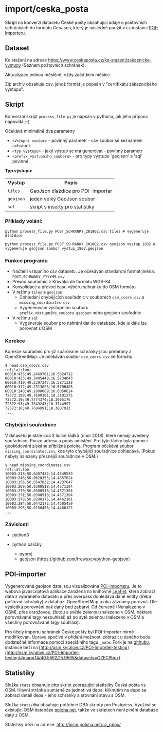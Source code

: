 # import/ceska_posta


Skript na konverzi datasetu České pošty obsahující údaje o poštovních schránkách do formátu GeoJson, který je následně použit v cz instanci [POI-Importer](https://github.com/POI-Importer/POI-Importer.github.io)u.


## Dataset

Ke stažení na adrese https://www.ceskaposta.cz/ke-stazeni/zakaznicke-vystupy
(Seznam poštovních schránek).

Aktualizace jednou měsíčně, vždy začátkem měsíce.

Zip archív obsahuje csv, jehož formát je popsán v "certifikátu zákaznického výstupu".

## Skript

Konverzní skript `process_file.py` je napsán v pythonu, jak jeho přípona napovídá ;-)

Očekává minimálně dva parametry

* `<Vstupní soubor>` - povinný parametr - csv soubor se seznamem schránek
* `<typ výstupu>` - jaký výstup se má generovat - povinný parametr
* `<prefix_výstupního_souboru>` - pro typy výstupu 'geojson' a 'sql' povinné

 **Typ výstupu:**

| Výstup    | Popis                             |
|-----------|-----------------------------------|
| `tiles  ` | GeoJson dlaždice pro POI-Importer |
| `geojson` | jeden velký GeoJson soubor        |
| `sql    ` | skript s inserty pro statistiky   |


### Příklady volání:

```
python process_file.py POST_SCHRANKY_201802.csv tiles # vygeneruje dlaždice
```

```
python process_file.py POST_SCHRANKY_201802.csv geojson vystup_1802 # vygeneruje geojson soubor vystup_1802.geojson
```
### Funkce programu

* Načtení vstupního csv datasetu. Je očekáván standardní formát jména: `POST_SCHRANKY_YYYYMM.csv`
* Převod souřadnic z Křováka do formátu WGS-84
* Konsolidace a převod času výběru schránky do OSM formátu
* V režimu `tiles` a `geojson`
    * Dohledání chybějících souřadnic v souborech `osm_coors.csv` a `missing_coordinates.csv`
    * Vygenerování výstupního souboru `prefix_výstupního_souboru.geojson` nebo geojson souřadnic
* V režimu `sql`
    * Vygeneruje soubor pro nahrání dat do databáze, kde je dále lze porovnat s OSM

### Korekce

Korekce souřadnic pro již spárované schránky jsou přebírány z OpenStreetMap.
Je očekáván soubor `osm_coors.csv` ve formátu

```shell
$ head osm_coors.csv
ref;lat;lon;
60010:433;49.2469761;16.5824712
60010:423;49.2405448;16.5734043
60010:419;49.2397347;16.5871328
60010:312;49.2313023;16.5706483
60010:240;49.1800089;16.6050624
72572:199;49.7699101;18.3101275
72572:19;49.7774374;18.3995176
72572:93;49.7849243;18.3744997
72572:18;49.7684991;18.3807913
...
```

### Chybějící souřadnice

V datasetu je stále cca 3 ticíce řádků (únor 2018), které nemají uvedeny souřadnice. Pouze adresu a popis umístění. Pro tyto řádky byla pomocí geokódování získána přibližná poloha. Program očekává soubor `missing_coordinates.csv`, kde tyto chybějící souřadnice dohledává. (Pokud nebyly nalezeny přesnější souřadnice v OSM.)

```shell
$ head missing_coordinates.csv
ref;lat;lon
10003:218;50.0487432;14.4349539
10003:246;50.0620353;14.4357024
10003:256;50.0547832;14.4237647
10003:269;50.0300518;14.4571304
10003:270;50.0300518;14.4571304
10003:271;50.0300518;14.4571304
10003:278;50.0200175;14.4462181
10003:284;50.0442172;14.4505459
10003:295;50.0186456;14.4460122
...
```

### Závislosti

* python3
* python balíčky

    * pyproj
    * geojson (https://github.com/frewsxcv/python-geojson)

## POI-importer

Vygenerovaná geojson data jsou vizualizována [POI-Importeru](https://github.com/POI-Importer/POI-Importer.github.io). Je to webová javascriptová aplikace založená na knihovně [Leaflet](http://leafletjs.com/), která zobrazí data z vybraného datasetu a přes overpass dohledává dané entity (třeba poštovní schránky) v databázi OpenStreetMap a oba záznamy porovná. Dle výsledku porovnání pak daný bod zabarví. Od červené (Nenalezeno v OSM), přes oranžovou, žlutou a světle zelenou (nalezeno v OSM, některé porovnávané tagy nesouhlasí) až po sytě zelenou (nalezeno v OSM a všechny porovnávané tagy souhlasí).

Pro účely importu schránek České pošty byl POI-Importer mírně modifikován. Úprava spočívá v přidání možnosti zobrazit u daného bodu dodatečné informace pomocí speciálního tagu `_note`. Fork je na [githubu](https://github.com/mkyral/POI-Importer.github.io), instance běží na [http://osm.kyralovi.cz/POI-Importer-testing](http://osm.kyralovi.cz/POI-Importer-testing/#map=14/49.5592/15.9565&datasets=CZECPbox).


## Statistiky

Složka `stats` obsahuje php skript zobrazující statistiky Česká pošta vs. OSM. Hlavní stránka sumárně za jednotlivá depa, kliknutím na depo se zobrazí detail depa - jeho schránky a srovnání stavu s OSM.

Složka `stats/dba` obsahuje potřebné DBA skripty pro Postgress. Využívá se existující OSM databáze [poloha.net](https://poloha.net), takže ve skriptech není plnění databáze daty z OSM.

Statistiky běží na adrese: http://josm.poloha.net/cz_pbox/



